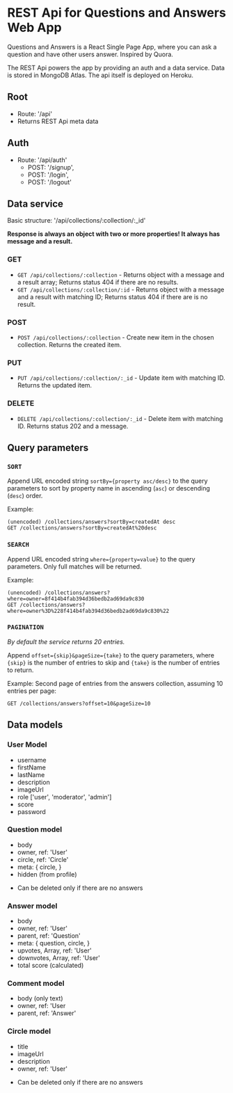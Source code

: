 # REST Api for Questions and Answers Web App
Questions and Answers is a React Single Page App, where you can ask a question and have other users answer. Inspired by Quora.

The REST Api powers the app by providing an auth and a data service. Data is stored in MongoDB Atlas. The api itself is deployed on Heroku.

## Root
- Route: '/api'
- Returns REST Api meta data

## Auth
- Route: '/api/auth'
	- POST: '/signup', 
	- POST: '/login', 
	- POST: '/logout'

## Data service
Basic structure: '/api/collections/:collection/:_id'

**Response is always an object with two or more properties! It always has message and a result.**

### **GET**

- `GET /api/collections/:collection` - Returns object with a message and a result array; Returns status 404 if there are no results.
- `GET /api/collections/:collection/:id` - Returns object with a message and a result with matching ID; Returns status 404 if there are is no result.

### **POST** 
- `POST /api/collections/:collection` - Create new item in the chosen collection. Returns the created item.

### **PUT**
- `PUT /api/collections/:collection/:_id` - Update item with matching ID. Returns the updated item.

### **DELETE**
- `DELETE /api/collections/:collection/:_id` - Delete item with matching ID. Returns status 202 and a message.

## Query parameters

### `SORT` 
Append URL encoded string `sortBy={property asc/desc}` to the query parameters to sort by property name in ascending (`asc`) or descending (`desc`) order.

Example:
```
(unencoded) /collections/answers?sortBy=createdAt desc
GET /collections/answers?sortBy=createdAt%20desc
```
### `SEARCH` 
Append URL encoded string `where={property=value}` to the query parameters. Only full matches will be returned. 

Example:
```
(unencoded) /collections/answers?where=owner=8f414b4fab394d36bedb2ad69da9c830
GET /collections/answers?where=owner%3D%228f414b4fab394d36bedb2ad69da9c830%22
```
### `PAGINATION`

*By default the service returns 20 entries.*

Append `offset={skip}&pageSize={take}` to the query parameters, where `{skip}` is the number of entries to skip and `{take}` is the number of entries to return.

Example: Second page of entries from the answers collection, assuming 10 entries per page:
```
GET /collections/answers?offset=10&pageSize=10
```

## Data models

### User Model
- username
- firstName
- lastName
- description
- imageUrl
- role ['user', 'moderator', 'admin']
- score
- password

### Question model
- body
- owner, ref: 'User'
- circle, ref: 'Circle'
- meta: {
	circle,
}
- hidden (from profile)
* Can be deleted only if there are no answers

### Answer model
- body
- owner, ref: 'User'
- parent, ref: 'Question'
- meta: {
	question,
	circle,
}
- upvotes, Array, ref: 'User'
- downvotes, Array, ref: 'User'
- total score (calculated)

### Comment model
- body (only text)
- owner, ref: 'User
- parent, ref: 'Answer'

### Circle model
- title
- imageUrl
- description
- owner, ref: 'User'
* Can be deleted only if there are no answers


